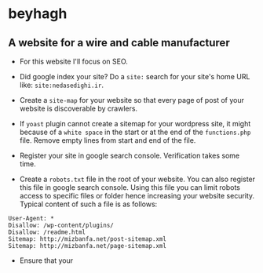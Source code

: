 # beyhagh
## A website for a wire and cable manufacturer

* For this website I'll focus on SEO.

* Did google index your site? Do a `site:` search for your site's home URL like: `site:nedasedighi.ir`.

* Create a `site-map` for your website so that every page of post of your website is discoverable by crawlers.

* If `yoast` plugin cannot create a sitemap for your wordpress site, it might because of a `white space` in the start or at the end of the `functions.php` file. Remove empty lines from start and end of the file.

* Register your site in google search console. Verification takes some time.

* Create a `robots.txt` file in the root of your website. You can also register this file in google search console. Using this file you can limit robots access to specific files or folder hence increasing your website security. Typical content of such a file is as follows:

``` 
User-Agent: *
Disallow: /wp-content/plugins/
Disallow: /readme.html
Sitemap: http://mizbanfa.net/post-sitemap.xml
Sitemap: http://mizbanfa.net/page-sitemap.xml

```

* Ensure that your <title> elements and alt attributes are descriptive, specific, and accurate.

* Always specify your character encoding.
  
* make sure every page on your site has a title specified in the <title> tag. Every page of the site must have a descriptive and concise title tag.
  
* Use JSON-LD to create structured data for your website. Structured data would add rich results of your website to the search result.
  
* Google differentiates between the www and non-www version. When adding your website to Search Console, we recommend adding both http:// and https:// versions, as well as the www and non-www versions.
  
* Setting the value of the rel attribute of a link to nofollow or ugc will tell Google that certain links on your site shouldn't be followed: 
  `<a href="http://www.example.com" rel="nofollow">Anchor text here</a>`

* Use `data highlighter` to help google create a structured linked data for your site and show intuitive search results for your page.

* By including `font-display: swap` in your @font-face style, you can avoid FOIT in most modern browsers.
  
* Add `rel="noopener"` or `rel="noreferrer"` to any external links to improve performance and prevent security vulnerabilities.
  
  
## Optimization

* An object cache is a way of storing data from the database in memory, to prevent unnecessary queries on the database. 
  
* For server caching use Varnish cache which is very powerful when used with a WordPress caching plugin such as W3TC.

* Use Varnish and W3TC as a caching solution.
  
* On a first request, for the first 14Kb bytes, latency is longer because it includes a DNS lookup, a TCP handshake, the secure TLS negotiation.
  
* Disk latency is the time it takes from the moment a computer, usually a server, receives a request, to the time the computer returns the response.
  
* GTmetrix assesses the front-end structure of your page to ensure that it is delivered as optimally as possible to your visitors
 
* A good indicator of your server-side performance is the time it takes to generate the HTML page (Page Generation Time). This is labeled as “Waiting” time on the first element in the waterfall graph (also known as the “Time-to-First-Byte”). Generally, this time should be kept under 600 milliseconds (or as low as possible).
  
* Add the following code to `.htaccess` to prevent headers from expiring so soon:
```## EXPIRES HEADER CACHING ##
<IfModule mod_expires.c>
ExpiresActive On
ExpiresByType image/jpg "access 1 year"
ExpiresByType image/jpeg "access 1 year"
ExpiresByType image/gif "access 1 year"
ExpiresByType image/png "access 1 year"
ExpiresByType image/svg "access 1 year"
ExpiresByType text/css "access 1 month"
ExpiresByType application/pdf "access 1 month"
ExpiresByType application/javascript "access plus 1 year"
ExpiresByType application/x-javascript "access plus 1 year"
ExpiresByType application/x-shockwave-flash "access 1 month"
ExpiresByType image/x-icon "access 1 year"
ExpiresDefault "access plus 1 month"
</IfModule>
## EXPIRES HEADER CACHING ##
```
